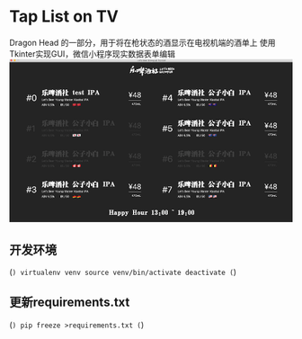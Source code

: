 # Tap List on TV

Dragon Head 的一部分，用于将在枪状态的酒显示在电视机端的酒单上
使用Tkinter实现GUI，微信小程序现实数据表单编辑
![GUI](img/snap.png)

## 开发环境

(```)
virtualenv venv
source venv/bin/activate
deactivate
(```)

## 更新requirements.txt

(```)
pip freeze >requirements.txt
(```)
